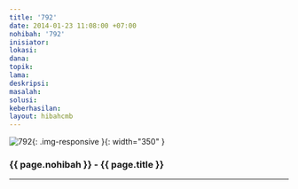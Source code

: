 ```yaml
---
title: '792'
date: 2014-01-23 11:08:00 +07:00
nohibah: '792'
inisiator: 
lokasi: 
dana: 
topik: 
lama: 
deskripsi: 
masalah: 
solusi: 
keberhasilan: 
layout: hibahcmb
---
```


![792](/static/img/hibahcmb/792.png){: .img-responsive }{: width="350" }

### {{ page.nohibah }} - {{ page.title }}

---
